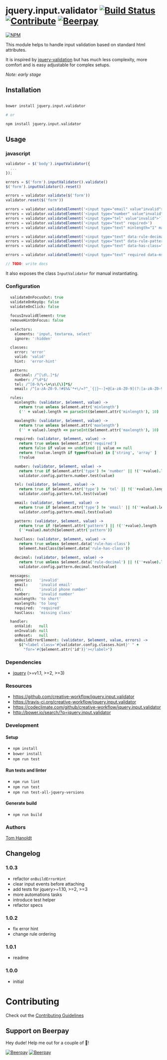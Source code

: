 # jquery.input.validator [![Build Status](https://travis-ci.org/creative-workflow/jquery.input.validator.svg?branch=master)](https://travis-ci.org/creative-workflow/jquery.input.validator) [![Contribute](https://img.shields.io/badge/Contribution-Open-brightgreen.svg)](CONTRIBUTING.md) [![Beerpay](https://beerpay.io/creative-workflow/jquery.input.validator/badge.svg?style=flat)](https://beerpay.io/creative-workflow/jquery.input.validator)

[![NPM](https://nodei.co/npm/jquery.input.validator.png)](https://nodei.co/npm/jquery.input.validator/)

This module helps to handle input validation based on standard html attributes.

It is inspired by [jquery-validation](https://jqueryvalidation.org/) but has much less complexity, more comfort and is easy adjustable for complex setups.

_Note: early stage_

## Installation
```bash

bower install jquery.input.validator

# or

npm install jquery.input.validator

```    

## Usage
### javascript
```js
validator = $('body').inputValidator({
  ...
});

errors = $('form').inputValidator().validate()
$('form').inputValidator().reset()

errors = validator.validate($('form'))
validator.reset($('form'))

errors = validator.validateElement('<input type="email" value"invalid">')
errors = validator.validateElement('<input type="number" value"invalid">')
errors = validator.validateElement('<input type="tel" value"invalid">')
errors = validator.validateElement('<input type="text" required>')
errors = validator.validateElement('<input type="text" minlength="1" maxlength="3">')

errors = validator.validateElement('<input type="text" data-rule-decimal="true">')
errors = validator.validateElement('<input type="text" data-rule-pattern="true" pattern="blub[\\d*]" value="blub23" >')
errors = validator.validateElement('<input type="text" data-has-class="hello" class="hello">')

errors = validator.validateElement('<input type="text" required data-msg-required="required!">')

// TODO: write docs
```
It also exposes the class `InputValidator` for manual instantiating.

### Configuration
####
```coffee
  validateOnFocusOut: true
  validateOnKeyUp: false
  validateOnClick: false

  focusInvalidElement: true
  removeHintOnFocus: false

  selectors:
    elements: 'input, textarea, select'
    ignore: ':hidden'

  classes:
    error: 'error'
    valid: 'valid'
    hint:  'error-hint'

  pattern:
    decimal: /^[\d\.]*$/
    number: /^\d*$/
    tel: /^[0-9/\-\+\s\(\)]*$/
    email: /^[a-zA-Z0-9.!#$%&'*+\/=?^_`{|}~-]+@[a-zA-Z0-9](?:[a-zA-Z0-9-]{0,61}[a-zA-Z0-9])?(?:\.[a-zA-Z0-9](?:[a-zA-Z0-9-]{0,61}[a-zA-Z0-9])?)*$/

  rules:
    minlength: (validator, $element, value) ->
      return true unless $element.attr('minlength')
      ('' + value).length >= parseInt($element.attr('minlength'), 10)

    maxlength: (validator, $element, value) ->
      return true unless $element.attr('maxlength')
      ('' + value).length <= parseInt($element.attr('maxlength'), 10)

    required: (validator, $element, value) ->
      return true unless $element.attr('required')
      return false if value == undefined || value == null
      return !!value.length if typeof(value) in ['string', 'array' ]
      !!value

    number: (validator, $element, value) ->
      return true if $element.attr('type') != 'number' || !(''+value).length
      validator.config.pattern.number.test(value)

    tel: (validator, $element, value) ->
      return true if $element.attr('type') != 'tel' || !(''+value).length
      validator.config.pattern.tel.test(value)

    email: (validator, $element, value) ->
      return true if $element.attr('type') != 'email' || !(''+value).length
      validator.config.pattern.email.test(value)

    pattern: (validator, $element, value) ->
      return true if !$element.attr('pattern') || !(''+value).length
      (''+value).match($element.attr('pattern'))

    hasClass: (validator, $element, value) ->
      return true unless $element.data('rule-has-class')
      $element.hasClass($element.data('rule-has-class'))

    decimal: (validator, $element, value) ->
      return true unless $element.data('rule-decimal') || !(''+value).length
      validator.config.pattern.decimal.test(value)

  messages:
    generic:   'invalid'
    email:     'invalid email'
    tel:       'invalid phone number'
    number:    'invalid number'
    minlength: 'to short'
    maxlength: 'to long'
    required:  'required'
    hasClass:  'missing class'

  handler:
    onValid:   null
    onInvalid: null
    onReset:   null
    onBuildErrorElement: (validator, $element, value, errors) ->
      $("<label class='#{validator.config.classes.hint}' " +
        "for='#{$element.attr('id')}'></label>")

```


### Dependencies
  * [jquery](https://jquery.com) (>=v1.1, >=2, >=3)

### Resources
  * https://github.com/creative-workflow/jquery.input.validator
  * https://travis-ci.org/creative-workflow/jquery.input.validator
  * https://codeclimate.com/github/creative-workflow/jquery.input.validator
  * http://bower.io/search/?q=jquery.input.validator

### Development
#### Setup
  * `npm install`
  * `bower install`
  * `npm run test`

#### Run tests and linter
  * `npm run lint`
  * `npm run test`
  * `npm run test-all-jquery-versions`

#### Generate build
  * `npm run build`

### Authors

  [Tom Hanoldt](https://www.tomhanoldt.info)

## Changelog
### 1.0.3
  * refactor `onBuildErrorHint`
  * clear input events before attaching
  * add tests for jquery>=1.10, >=2, >=3
  * more automations tasks
  * introduce test helper
  * refactor specs

### 1.0.2
  * fix error hint
  * change rule ordering

### 1.0.1
  * readme

### 1.0.0
  * initial

# Contributing

Check out the [Contributing Guidelines](CONTRIBUTING.md)


## Support on Beerpay
Hey dude! Help me out for a couple of :beers:!

[![Beerpay](https://beerpay.io/creative-workflow/jquery.input.validator/badge.svg?style=beer)](https://beerpay.io/creative-workflow/jquery.input.validator)  [![Beerpay](https://beerpay.io/creative-workflow/jquery.input.validator/make-wish.svg?style=flat)](https://beerpay.io/creative-workflow/jquery.input.validator?focus=wish)
